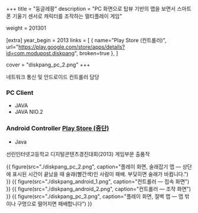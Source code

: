 +++
title = "둥글레팡"
description = "PC 화면으로 탑뷰 기반의 맵을 보면서 스마트폰 기울기 센서로 캐릭터를 조작하는 멀티플레이 게임"

weight = 201301

[extra]
year_begin = 2013
links = [
    { name="Play Store (컨트롤러)", url="https://play.google.com/store/apps/details?id=com.modupost.diskpang", broken=true },
]

cover = "diskpang_pc_2.png"
+++

네트워크 통신 및 안드로이드 컨트롤러 담당

### PC Client

- JAVA
- JAVA NIO.2

### Android Controller [Play Store (중단)](https://play.google.com/store/apps/details?id=com.modupost.diskpang)

- Java

선린인터넷고등학교 디지털콘텐츠경진대회(2013) 게임부문 출품작

{{ figure(src="./diskpang_pc_2.png", caption="플레이 화면, 술래잡기 맵 — 상단에 표시된 시간이 끝났을 때 술래(빨간색)인 사람이 패배. 부딪히면 술래가 바뀝니다.") }}
{{ figure(src="./diskpang_android_1.png", caption="컨트롤러 — 접속 화면") }}
{{ figure(src="./diskpang_android_2.png", caption="컨트롤러 — 조작 화면") }}
{{ figure(src="./diskpang_pc_3.png", caption="플레이 화면, 절벽 맵 — 맵 밖이나 구멍으로 떨어지면 패배합니다") }}
